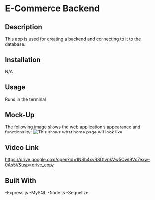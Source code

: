 # E-Commerce Backend



## Description

This app is used for creating a backend and connecting to it to the database.

## Installation

N/A

## Usage

Runs in the terminal

## Mock-Up

The following image shows the web application's appearance and functionality: 
![This shows what home page will look like](./assets/images/)

## Video Link

https://drive.google.com/open?id=1NSh4xvRSD1vpkVw5OwI9Vc7exw-0As5V&usp=drive_copy

## Built With

-Express.js
-MySQL
-Node.js
-Sequelize
